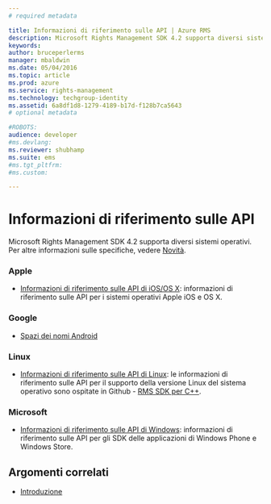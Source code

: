 ```yaml
---
# required metadata

title: Informazioni di riferimento sulle API | Azure RMS
description: Microsoft Rights Management SDK 4.2 supporta diversi sistemi operativi: Android, iOS, OS X, Linux, Windows Phone e Windows Store.
keywords:
author: bruceperlerms
manager: mbaldwin
ms.date: 05/04/2016
ms.topic: article
ms.prod: azure
ms.service: rights-management
ms.technology: techgroup-identity
ms.assetid: 6a8df1d8-1279-4189-b17d-f128b7ca5643
# optional metadata

#ROBOTS:
audience: developer
#ms.devlang:
ms.reviewer: shubhamp
ms.suite: ems
#ms.tgt_pltfrm:
#ms.custom:

---
```


# Informazioni di riferimento sulle API

Microsoft Rights Management SDK 4.2 supporta diversi sistemi operativi. Per altre informazioni sulle specifiche, vedere [Novità](release-notes.md).

### Apple
- [Informazioni di riferimento sulle API di iOS/OS X](/rights-management/sdk/4.2/api/iOS/iOS): informazioni di riferimento sulle API per i sistemi operativi Apple iOS e OS X.

### Google
- [Spazi dei nomi Android](android-namespaces.md)

### Linux
- [Informazioni di riferimento sulle API di Linux](linux-c-api-reference.md): le informazioni di riferimento sulle API per il supporto della versione Linux del sistema operativo sono ospitate in Github - [RMS SDK per C++](http://azuread.github.io/rms-sdk-for-cpp/annotated.html).

### Microsoft
- [Informazioni di riferimento sulle API di Windows](/rights-management/sdk/4.2/api/winrt/Microsoft.RightsManagement): informazioni di riferimento sulle API per gli SDK delle applicazioni di Windows Phone e Windows Store.

## Argomenti correlati

* [Introduzione](get-started.md)
 

 


<!--HONumber=May16_HO2-->


